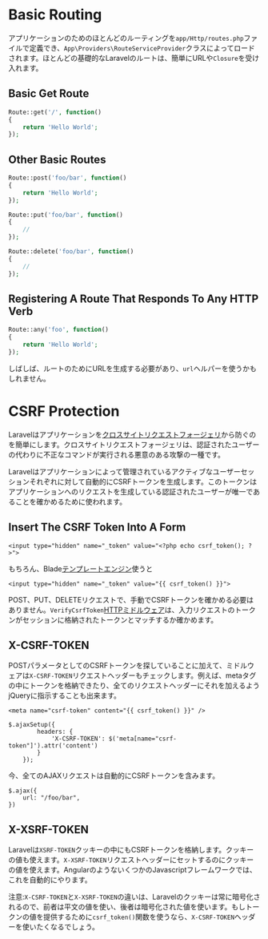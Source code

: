 # Basic Routing

アプリケーションのためのほとんどのルーティングを```app/Http/routes.php```ファイルで定義でき、```App\Providers\RouteServiceProvider```クラスによってロードされます。ほとんどの基礎的なLaravelのルートは、簡単にURLや```Closure```を受け入れます。

## Basic Get Route

```php
Route::get('/', function()
{
    return 'Hello World';
});
```

## Other Basic Routes

```php
Route::post('foo/bar', function()
{
    return 'Hello World';
});

Route::put('foo/bar', function()
{
    //
});

Route::delete('foo/bar', function()
{
    //
});
```
## Registering A Route That Responds To Any HTTP Verb

```php
Route::any('foo', function()
{
    return 'Hello World';
});
```
しばしば、ルートのためにURLを生成する必要があり、```url```ヘルパーを使うかもしれません。

# CSRF Protection

Laravelはアプリケーションを[クロスサイトリクエストフォージェリ](http://ja.wikipedia.org/wiki/%E3%82%AF%E3%83%AD%E3%82%B9%E3%82%B5%E3%82%A4%E3%83%88%E3%83%AA%E3%82%AF%E3%82%A8%E3%82%B9%E3%83%88%E3%83%95%E3%82%A9%E3%83%BC%E3%82%B8%E3%82%A7%E3%83%AA)から防ぐのを簡単にします。クロスサイトリクエストフォージェリは、認証されたユーザーの代わりに不正なコマンドが実行される悪意のある攻撃の一種です。

Laravelはアプリケーションによって管理されているアクティブなユーザーセッションそれぞれに対して自動的にCSRFトークンを生成します。このトークンはアプリケーションへのリクエストを生成している認証されたユーザーが唯一であることを確かめるために使われます。

## Insert The CSRF Token Into A Form

```
<input type="hidden" name="_token" value="<?php echo csrf_token(); ?>">
```
もちろん、Blade[テンプレートエンジン](http://laravel.com/docs/5.0/templates)使うと

```
<input type="hidden" name="_token" value="{{ csrf_token() }}">
```
POST、PUT、DELETEリクエストで、手動でCSRFトークンを確かめる必要はありません。```VerifyCsrfToken```[HTTPミドルウェア](http://laravel.com/docs/5.0/middleware)は、入力リクエストのトークンがセッションに格納されたトークンとマッチするか確かめます。

## X-CSRF-TOKEN

POSTパラメータとしてのCSRFトークンを探していることに加えて、ミドルウェアは```X-CSRF-TOKEN```リクエストヘッダーもチェックします。例えば、metaタグの中にトークンを格納できたり、全てのリクエストヘッダーにそれを加えるようjQueryに指示することも出来ます。

```
<meta name="csrf-token" content="{{ csrf_token() }}" />

$.ajaxSetup({
        headers: {
            'X-CSRF-TOKEN': $('meta[name="csrf-token"]').attr('content')
        }
    });
```
今、全てのAJAXリクエストは自動的にCSRFトークンを含みます。
```
$.ajax({
    url: "/foo/bar",
})
```

## X-XSRF-TOKEN

Laravelは```XSRF-TOKEN```クッキーの中にもCSRFトークンを格納します。クッキーの値も使えます。```X-XSRF-TOKEN```リクエストヘッダーにセットするのにクッキーの値を使えます。AngularのようないくつかのJavascriptフレームワークでは、これを自動的にやります。

注意:```X-CSRF-TOKEN```と```X-XSRF-TOKEN```の違いは、Laravelのクッキーは常に暗号化されるので、前者は平文の値を使い、後者は暗号化された値を使います。もしトークンの値を提供するために```csrf_token()```関数を使うなら、```X-CSRF-TOKEN```ヘッダーを使いたくなるでしょう。

